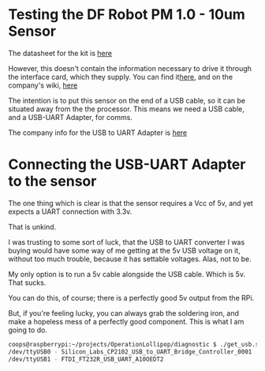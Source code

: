 # Testing the DF Robot PM 1.0 - 10um Sensor 

The datasheet for the kit is [here](https://cdn.jsdelivr.net/gh/RescueStationCIC/OperationLollipopResources/sensor/pm/datasheet/PMS5003ST_series_data_manual_English_V2.6.pdf)  

However, this doesn't contain the information necessary to drive it through the interface card, which they supply. You can find it[here](https://www.dfrobot.com/product-1612.html), and on the company's wiki, [here](https://wiki.dfrobot.com/Air_Quality_Monitor__PM_2.5_Temperature_and_Humidity_Sensor__SKU__SEN0233#target_6)

The intention is to put this sensor on the end of a USB cable, so it can be situated away from the the processor. This means we need a USB cable, and a USB-UART Adapter, for comms.

The company info for the USB to UART Adapter is [here](https://www.deshide.com/product-details.html?pid=303205&_t=1661493660)


# Connecting the USB-UART Adapter to the sensor 

The one thing which is clear is that the sensor requires a Vcc of 5v, and yet expects a UART connection with 3.3v. 

That is unkind.  
 
I was trusting to some sort of luck, that the USB to UART converter I was buying would have some way of me getting at the 5v USB voltage on it, without too much trouble, because it has settable voltages. Alas, not to be.

My only option is to run a 5v cable alongside the USB cable. Which is 5v. That sucks.

You can do this, of course; there is a perfectly good 5v output from the RPi. 

But, if you're feeling lucky, you can always grab the soldering iron, and make a hopeless mess of a perfectly good component. This is what I am going to do.







```bash
coops@raspberrypi:~/projects/OperationLollipop/diagnostic $ ./get_usb.sh
/dev/ttyUSB0 - Silicon_Labs_CP2102_USB_to_UART_Bridge_Controller_0001
/dev/ttyUSB1 - FTDI_FT232R_USB_UART_A10OEDT2
```
